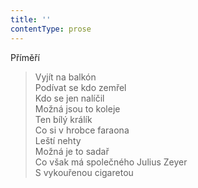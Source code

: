 ```yaml
---
title: ''
contentType: prose
---
```


Příměří

> Vyjít na balkón  
> Podívat se kdo zemřel  
> Kdo se jen nalíčil  
> Možná jsou to koleje  
> Ten bílý králík  
> Co si v hrobce faraona  
> Leští nehty  
> Možná je to sadař  
> Co však má společného Julius Zeyer  
> S vykouřenou cigaretou
